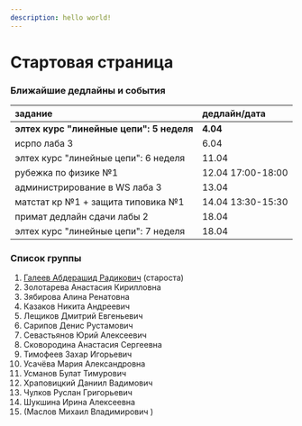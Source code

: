 ```yaml
---
description: hello world!
---
```


# Стартовая страница

### Ближайшие дедлайны и события

| задание | дедлайн/дата |
| :--- | :--- |
| **элтех курс "линейные цепи": 5 неделя** | **4.04** |
| исрпо лаба 3 | 6.04 |
| элтех курс "линейные цепи": 6 неделя | 11.04 |
| рубежка по физике №1 | 12.04 17:00-18:00 |
| администрирование в WS лаба 3 | 13.04 |
| матстат кр №1 + защита типовика №1 | 14.04 13:30-15:30 |
| примат дедлайн сдачи лабы 2 | 18.04 |
| элтех курс "линейные цепи": 7 неделя | 18.04 |

### Список группы

1. [Галеев Абдерашид Радикович](https://vk.com/grashid) \(староста\) 
2. Золотарева Анастасия Кирилловна 
3. Зябирова Алина Ренатовна 
4. Казаков Никита Андреевич 
5. Лещиков Дмитрий Евгеньевич  
6. Сарипов Денис Рустамович 
7. Севастьянов Юрий Алексеевич
8. Сковородина Анастасия Сергеевна
9. Тимофеев Захар Игорьевич 
10. Усачёва Мария Александровна 
11. Усманов Булат Тимурович 
12. Храповицкий Даниил Вадимович 
13. Чулков Руслан Григорьевич 
14. Шукшина Ирина Алексеевна
15. \(Маслов Михаил Владимирович \)


